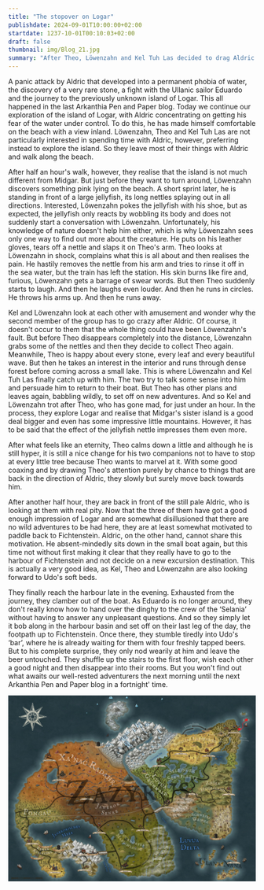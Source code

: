 ```yaml
---
title: "The stopover on Logar"
publishdate: 2024-09-01T10:00:00+02:00
startdate: 1237-10-01T00:10:03+02:00
draft: false
thumbnail: img/Blog_21.jpg
summary: "After Theo, Löwenzahn and Kel Tuh Las decided to drag Aldric to the next island last time, the three of them also explore it today. In the process, Löwenzahn makes an interesting discovery. You can find out what it is here:"
---
```


A panic attack by Aldric that developed into a permanent phobia of water, the discovery of a very rare stone, a fight with the Ullanic sailor Eduardo and the journey to the previously unknown island of Logar. This all happened in the last Arkanthia Pen and Paper blog. Today we continue our exploration of the island of Logar, with Aldric concentrating on getting his fear of the water under control. To do this, he has made himself comfortable on the beach with a view inland. Löwenzahn, Theo and Kel Tuh Las are not particularly interested in spending time with Aldric, however, preferring instead to explore the island. So they leave most of their things with Aldric and walk along the beach.

After half an hour's walk, however, they realise that the island is not much different from Midgar. But just before they want to turn around, Löwenzahn discovers something pink lying on the beach. A short sprint later, he is standing in front of a large jellyfish, its long nettles splaying out in all directions. Interested, Löwenzahn pokes the jellyfish with his shoe, but as expected, the jellyfish only reacts by wobbling its body and does not suddenly start a conversation with Löwenzahn. Unfortunately, his knowledge of nature doesn't help him either, which is why Löwenzahn sees only one way to find out more about the creature. He puts on his leather gloves, tears off a nettle and slaps it on Theo's arm. Theo looks at Löwenzahn in shock, complains what this is all about and then realises the pain. He hastily removes the nettle from his arm and tries to rinse it off in the sea water, but the train has left the station. His skin burns like fire and, furious, Löwenzahn gets a barrage of swear words. But then Theo suddenly starts to laugh. And then he laughs even louder. And then he runs in circles. He throws his arms up. And then he runs away.

Kel and Löwenzahn look at each other with amusement and wonder why the second member of the group has to go crazy after Aldric. Of course, it doesn't occur to them that the whole thing could have been Löwenzahn's fault. But before Theo disappears completely into the distance, Löwenzahn grabs some of the nettles and then they decide to collect Theo again. Meanwhile, Theo is happy about every stone, every leaf and every beautiful wave. But then he takes an interest in the interior and runs through dense forest before coming across a small lake. This is where Löwenzahn and Kel Tuh Las finally catch up with him. The two try to talk some sense into him and persuade him to return to their boat. But Theo has other plans and leaves again, babbling wildly, to set off on new adventures. And so Kel and Löwenzahn trot after Theo, who has gone mad, for just under an hour. In the process, they explore Logar and realise that Midgar's sister island is a good deal bigger and even has some impressive little mountains. However, it has to be said that the effect of the jellyfish nettle impresses them even more.

After what feels like an eternity, Theo calms down a little and although he is still hyper, it is still a nice change for his two companions not to have to stop at every little tree because Theo wants to marvel at it. With some good coaxing and by drawing Theo's attention purely by chance to things that are back in the direction of Aldric, they slowly but surely move back towards him. 

After another half hour, they are back in front of the still pale Aldric, who is looking at them with real pity. Now that the three of them have got a good enough impression of Logar and are somewhat disillusioned that there are no wild adventures to be had here, they are at least somewhat motivated to paddle back to Fichtenstein. Aldric, on the other hand, cannot share this motivation. He absent-mindedly sits down in the small boat again, but this time not without first making it clear that they really have to go to the harbour of Fichtenstein and not decide on a new excursion destination. This is actually a very good idea, as Kel, Theo and Löwenzahn are also looking forward to Udo's soft beds. 

They finally reach the harbour late in the evening. Exhausted from the journey, they clamber out of the boat. As Eduardo is no longer around, they don't really know how to hand over the dinghy to the crew of the ‘Selania’ without having to answer any unpleasant questions. And so they simply let it bob along in the harbour basin and set off on their last leg of the day, the footpath up to Fichtenstein. Once there, they stumble tiredly into Udo's ‘bar’, where he is already waiting for them with four freshly tapped beers. But to his complete surprise, they only nod wearily at him and leave the beer untouched. They shuffle up the stairs to the first floor, wish each other a good night and then disappear into their rooms. But you won't find out what awaits our well-rested adventurers the next morning until the next Arkanthia Pen and Paper blog in a fortnight' time.

<div class="center">
  <img class="img-fluid" title="Worldmap Arkanthia" alt="Worldmap Arkanthia."  src="./img/Arkanthia_Full_Map_Logar_to_Fichtenstein.jpg" />
</div>


